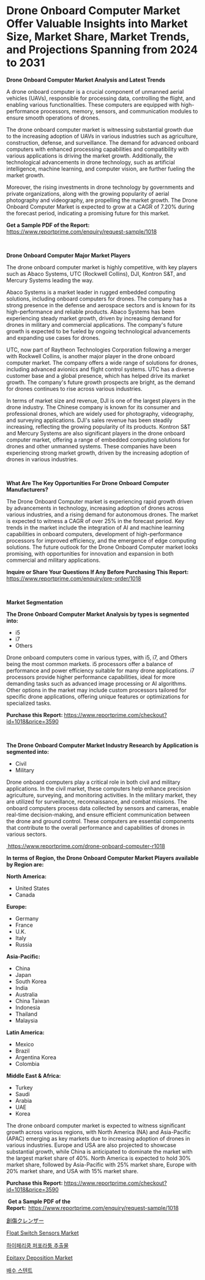 <p><h1>Drone Onboard Computer Market Offer Valuable Insights into Market Size, Market Share, Market Trends, and Projections Spanning from 2024 to 2031</h1></p><p><strong>Drone Onboard Computer Market Analysis and Latest Trends</strong></p>
<p><p>A drone onboard computer is a crucial component of unmanned aerial vehicles (UAVs), responsible for processing data, controlling the flight, and enabling various functionalities. These computers are equipped with high-performance processors, memory, sensors, and communication modules to ensure smooth operations of drones.</p><p>The drone onboard computer market is witnessing substantial growth due to the increasing adoption of UAVs in various industries such as agriculture, construction, defense, and surveillance. The demand for advanced onboard computers with enhanced processing capabilities and compatibility with various applications is driving the market growth. Additionally, the technological advancements in drone technology, such as artificial intelligence, machine learning, and computer vision, are further fueling the market growth.</p><p>Moreover, the rising investments in drone technology by governments and private organizations, along with the growing popularity of aerial photography and videography, are propelling the market growth. The Drone Onboard Computer Market is expected to grow at a CAGR of 7.20% during the forecast period, indicating a promising future for this market.</p></p>
<p><strong>Get a Sample PDF of the Report:&nbsp;</strong> <a href="https://www.reportprime.com/enquiry/request-sample/1018">https://www.reportprime.com/enquiry/request-sample/1018</a></p>
<p>&nbsp;</p>
<p><strong>Drone Onboard Computer Major Market Players</strong></p>
<p><p>The drone onboard computer market is highly competitive, with key players such as Abaco Systems, UTC (Rockwell Collins), DJI, Kontron S&T, and Mercury Systems leading the way. </p><p>Abaco Systems is a market leader in rugged embedded computing solutions, including onboard computers for drones. The company has a strong presence in the defense and aerospace sectors and is known for its high-performance and reliable products. Abaco Systems has been experiencing steady market growth, driven by increasing demand for drones in military and commercial applications. The company's future growth is expected to be fueled by ongoing technological advancements and expanding use cases for drones.</p><p>UTC, now part of Raytheon Technologies Corporation following a merger with Rockwell Collins, is another major player in the drone onboard computer market. The company offers a wide range of solutions for drones, including advanced avionics and flight control systems. UTC has a diverse customer base and a global presence, which has helped drive its market growth. The company's future growth prospects are bright, as the demand for drones continues to rise across various industries.</p><p>In terms of market size and revenue, DJI is one of the largest players in the drone industry. The Chinese company is known for its consumer and professional drones, which are widely used for photography, videography, and surveying applications. DJI's sales revenue has been steadily increasing, reflecting the growing popularity of its products. Kontron S&T and Mercury Systems are also significant players in the drone onboard computer market, offering a range of embedded computing solutions for drones and other unmanned systems. These companies have been experiencing strong market growth, driven by the increasing adoption of drones in various industries.</p></p>
<p>&nbsp;</p>
<p><strong>What Are The Key Opportunities For Drone Onboard Computer Manufacturers?</strong></p>
<p><p>The Drone Onboard Computer market is experiencing rapid growth driven by advancements in technology, increasing adoption of drones across various industries, and a rising demand for autonomous drones. The market is expected to witness a CAGR of over 25% in the forecast period. Key trends in the market include the integration of AI and machine learning capabilities in onboard computers, development of high-performance processors for improved efficiency, and the emergence of edge computing solutions. The future outlook for the Drone Onboard Computer market looks promising, with opportunities for innovation and expansion in both commercial and military applications.</p></p>
<p><strong>Inquire or Share Your Questions If Any Before Purchasing This Report:</strong> <a href="https://www.reportprime.com/enquiry/pre-order/1018">https://www.reportprime.com/enquiry/pre-order/1018</a></p>
<p>&nbsp;</p>
<p><strong>Market Segmentation</strong></p>
<p><strong>The Drone Onboard Computer Market Analysis by types is segmented into:</strong></p>
<p><ul><li>i5</li><li>i7</li><li>Others</li></ul></p>
<p><p>Drone onboard computers come in various types, with i5, i7, and Others being the most common markets. i5 processors offer a balance of performance and power efficiency suitable for many drone applications. i7 processors provide higher performance capabilities, ideal for more demanding tasks such as advanced image processing or AI algorithms. Other options in the market may include custom processors tailored for specific drone applications, offering unique features or optimizations for specialized tasks.</p></p>
<p><strong>Purchase this Report:&nbsp;</strong><a href="https://www.reportprime.com/checkout?id=1018&price=3590">https://www.reportprime.com/checkout?id=1018&price=3590</a></p>
<p>&nbsp;</p>
<p><strong>The Drone Onboard Computer Market Industry Research by Application is segmented into:</strong></p>
<p><ul><li>Civil</li><li>Military</li></ul></p>
<p><p>Drone onboard computers play a critical role in both civil and military applications. In the civil market, these computers help enhance precision agriculture, surveying, and monitoring activities. In the military market, they are utilized for surveillance, reconnaissance, and combat missions. The onboard computers process data collected by sensors and cameras, enable real-time decision-making, and ensure efficient communication between the drone and ground control. These computers are essential components that contribute to the overall performance and capabilities of drones in various sectors.</p></p>
<p><a href="https://www.reportprime.com/drone-onboard-computer-r1018">&nbsp;https://www.reportprime.com/drone-onboard-computer-r1018</a></p>
<p><strong>In terms of Region, the Drone Onboard Computer Market Players available by Region are:</strong></p>
<p>
    <p> <strong> North America: </strong>
        <ul>
            <li>United States</li>
            <li>Canada</li>
        </ul>
        </p> 
    <p> <strong> Europe: </strong>
        <ul>
            <li>Germany</li>
            <li>France</li>
            <li>U.K.</li>
            <li>Italy</li>
            <li>Russia</li>
        </ul>
        </p> 
    <p> <strong> Asia-Pacific: </strong>
        <ul>
            <li>China</li>
            <li>Japan</li>
            <li>South Korea</li>
            <li>India</li>
            <li>Australia</li>
            <li>China Taiwan</li>
            <li>Indonesia</li>
            <li>Thailand</li>
            <li>Malaysia</li>
        </ul>
        </p> 
    <p> <strong> Latin America: </strong>
        <ul>
            <li>Mexico</li>
            <li>Brazil</li>
            <li>Argentina Korea</li>
            <li>Colombia</li>
        </ul>
        </p> 
    <p> <strong> Middle East & Africa: </strong>
        <ul>
            <li>Turkey</li>
            <li>Saudi</li>
            <li>Arabia</li>
            <li>UAE</li>
            <li>Korea</li>
        </ul>
    </p>
    </p>
<p><p>The drone onboard computer market is expected to witness significant growth across various regions, with North America (NA) and Asia-Pacific (APAC) emerging as key markets due to increasing adoption of drones in various industries. Europe and USA are also projected to showcase substantial growth, while China is anticipated to dominate the market with the largest market share of 40%. North America is expected to hold 30% market share, followed by Asia-Pacific with 25% market share, Europe with 20% market share, and USA with 15% market share.</p></p>
<p><strong>Purchase this Report: </strong><a href="https://www.reportprime.com/checkout?id=1018&price=3590">https://www.reportprime.com/checkout?id=1018&price=3590</a></p>
<p>&nbsp;<strong>Get a Sample PDF of the Report:&nbsp;&nbsp;</strong><a href="https://www.reportprime.com/enquiry/request-sample/1018">https://www.reportprime.com/enquiry/request-sample/1018</a></p>
<p><strong></strong></p>
<p><p><a href="https://github.com/RudySimonis2023/Market-Research-Report-List-1/blob/main/738152570759.md">創傷クレンザー</a></p><p><a href="https://github.com/AnnChovey2023/Market-Research-Report-List-1/blob/main/float-switch-sensors-market.md">Float Switch Sensors Market</a></p><p><a href="https://medium.com/@jodyomenick905/%ED%95%98%EC%9D%B4%ED%8D%BC%EC%BB%B4-%ED%8D%BC%ED%8F%AC%EB%9D%BC%ED%88%BC-%EC%B6%94%EC%B6%9C%EB%AC%BC-%EC%8B%9C%EC%9E%A5-%EB%B6%84%EC%84%9D-%EA%B7%B8%EC%9D%98-cagr-%EC%8B%9C%EC%9E%A5-%EC%84%B8%EB%B6%84%ED%99%94-%EB%B0%8F-%EA%B8%80%EB%A1%9C%EB%B2%8C-%EC%82%B0%EC%97%85-%EA%B0%9C%EC%9A%94-00e93b32cbda">하이페리쿰 퍼포라툼 추출물</a></p><p><a href="https://github.com/ZackaryHalvorson2023/Market-Research-Report-List-1/blob/main/epitaxy-deposition-market.md">Epitaxy Deposition Market</a></p><p><a href="https://github.com/JosefaRice/Market-Research-Report-List-1/blob/main/778008068286.md">배수 스텐트</a></p></p>